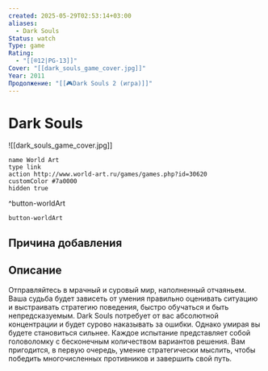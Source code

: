 ```yaml
---
created: 2025-05-29T02:53:14+03:00
aliases:
  - Dark Souls
Status: watch
Type: game
Rating:
  - "[[®️12|PG-13]]"
Cover: "[[dark_souls_game_cover.jpg]]"
Year: 2011
Продолжение: "[[🎮Dark Souls 2 (игра)]]"
---
```


# Dark Souls

![[dark_souls_game_cover.jpg]]


```button
name World Art
type link
action http://www.world-art.ru/games/games.php?id=30620
customColor #7a0000
hidden true
```
^button-worldArt



`button-worldArt`

## Причина добавления




## Описание

Отправляйтесь в мрачный и суровый мир, наполненный отчаяньем. Ваша судьба будет зависеть от умения правильно оценивать ситуацию и выстраивать стратегию поведения, быстро обучаться и быть непредсказуемым. Dark Souls потребует от вас абсолютной концентрации и будет сурово наказывать за ошибки. Однако умирая вы будете становиться сильнее. Каждое испытание представляет собой головоломку с бесконечным количеством вариантов решения. Вам пригодится, в первую очередь, умение стратегически мыслить, чтобы победить многочисленных противников и завершить свой путь.
